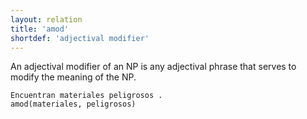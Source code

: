 ```yaml
---
layout: relation
title: 'amod'
shortdef: 'adjectival modifier'
---
```


An adjectival modifier of an NP is any adjectival phrase that serves to modify the meaning of the NP.

~~~ sdparse
Encuentran materiales peligrosos .
amod(materiales, peligrosos)
~~~
